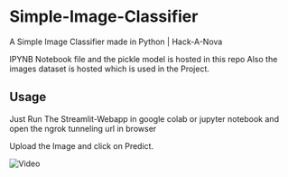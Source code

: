 # Simple-Image-Classifier
A Simple Image Classifier made in Python | Hack-A-Nova

IPYNB Notebook file and the pickle model is hosted in this repo
Also the images dataset is hosted which is used in the Project.

## Usage
Just Run The Streamlit-Webapp in google colab or jupyter notebook and open the ngrok tunneling url in browser

Upload the Image and click on Predict.

![Video](https://youtu.be/NY5678JVQOM)
